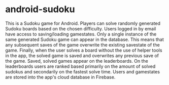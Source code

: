 # android-sudoku
This is a Sudoku game for Android.
Players can solve randomly generated Sudoku boards based on the chosen difficulty. 
Users logged in by email have access to saving/loading gamestates. 
Only a single instance of the same generated Sudoku game can appear in the database. 
This means that any subsequent saves of the game overwrite the existing savestate of the game. 
Finally, when the user solves a board without the use of helper tools in the app, 
the solved game is saved and overwrites any previous save of the game. 
Saved, solved games appear on the leaderboards. 
On the leaderboards users are ranked based primarily on the amount of solved sudokus
 and secondarily on the fastest solve time. 
Users and gamestates are stored into the app's cloud database in Firebase.
